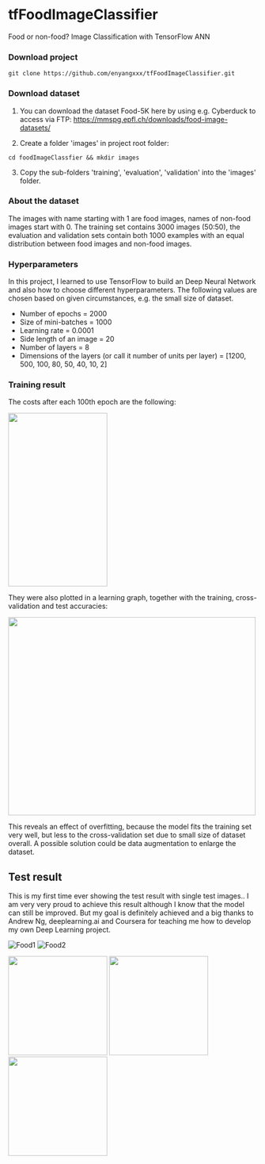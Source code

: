 # tfFoodImageClassifier
Food or non-food? Image Classification with TensorFlow ANN

### Download project
```
git clone https://github.com/enyangxxx/tfFoodImageClassifier.git
```

### Download dataset
1. You can download the dataset Food-5K here by using e.g. Cyberduck to access via FTP:
https://mmspg.epfl.ch/downloads/food-image-datasets/

2. Create a folder 'images' in project root folder:
```
cd foodImageClassfier && mkdir images
```

3. Copy the sub-folders 'training', 'evaluation', 'validation' into the 'images' folder. 

### About the dataset
The images with name starting with 1 are food images, names of non-food images start with 0. The training set contains 3000 images (50:50), the evaluation and validation sets contain both 1000 examples with an equal distribution between food images and non-food images.

### Hyperparameters
In this project, I learned to use TensorFlow to build an Deep Neural Network and also how to choose different hyperparameters. The following values are chosen based on given circumstances, e.g. the small size of dataset.

- Number of epochs = 2000
- Size of mini-batches = 1000
- Learning rate = 0.0001
- Side length of an image = 20
- Number of layers = 8
- Dimensions of the layers (or call it number of units per layer) = [1200, 500, 100, 80, 50, 40, 10, 2]

### Training result
The costs after each 100th epoch are the following:

<img src="https://github.com/enyangxxx/tfFoodImageClassifier/blob/master/gitImg/costs.jpg" width="200" height="350">

They were also plotted in a learning graph, together with the training, cross-validation and test accuracies:

<img src="https://github.com/enyangxxx/tfFoodImageClassifier/blob/master/gitImg/learningcurveAndAccuracies.jpg" width="500" height="400">

This reveals an effect of overfitting, because the model fits the training set very well, but less to the cross-validation set due to small size of dataset overall. A possible solution could be data augmentation to enlarge the dataset. 

## Test result
This is my first time ever showing the test result with single test images.. I am very very proud to achieve this result although I know that the model can still be improved. But my goal is definitely achieved and a big thanks to Andrew Ng, deeplearning.ai and Coursera for teaching me how to develop my own Deep Learning project.

![Food1](https://github.com/enyangxxx/tfFoodImageClassifier/blob/master/gitImg/food1.jpg "Food1") ![Food2](https://github.com/enyangxxx/tfFoodImageClassifier/blob/master/gitImg/food2.jpg "Food2")

<img src="https://github.com/enyangxxx/tfFoodImageClassifier/blob/master/gitImg/food1.jpg" width="200" height="200">

<img src="https://github.com/enyangxxx/tfFoodImageClassifier/blob/master/gitImg/food2.jpg" width="200" height="200">

<img src="https://github.com/enyangxxx/tfFoodImageClassifier/blob/master/gitImg/nonfood.jpg" width="200" height="200">
